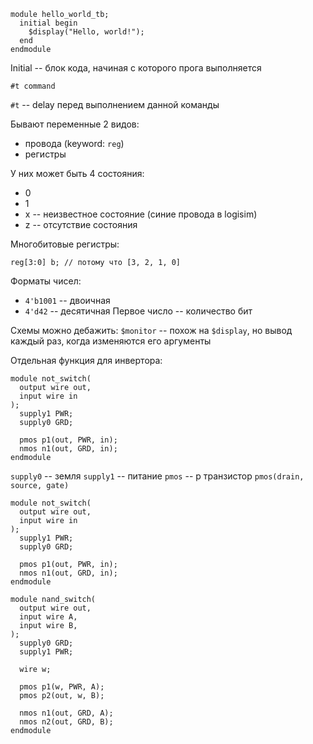 ```
module hello_world_tb;
  initial begin
    $display("Hello, world!");
  end
endmodule
```

Initial -- блок кода, начиная с которого прога выполняется

```
#t command
```

`#t` -- delay перед выполнением данной команды

Бывают переменные 2 видов:
- провода (keyword: `reg`)
- регистры

У них может быть 4 состояния:
- 0
- 1
- x -- неизвестное состояние (синие провода в logisim)
- z -- отсутствие состояния


Многобитовые регистры:
```
reg[3:0] b; // потому что [3, 2, 1, 0]
```

Форматы чисел:
- `4'b1001` -- двоичная
- `4'd42` -- десятичная
Первое число -- количество бит

Схемы можно дебажить: `$monitor` -- похож на `$display`, но вывод каждый раз, когда изменяются его аргументы

Отдельная функция для инвертора:
```
module not_switch(
  output wire out,
  input wire in
);
  supply1 PWR;
  supply0 GRD;
  
  pmos p1(out, PWR, in);
  nmos n1(out, GRD, in);
endmodule
```

`supply0` -- земля
`supply1` -- питание
`pmos` -- p транзистор
`pmos(drain, source, gate)`


```
module not_switch(
  output wire out,
  input wire in
);
  supply1 PWR;
  supply0 GRD;
  
  pmos p1(out, PWR, in);
  nmos n1(out, GRD, in);
endmodule

module nand_switch(
  output wire out,
  input wire A,
  input wire B,
);
  supply0 GRD;
  supply1 PWR;
  
  wire w;
  
  pmos p1(w, PWR, A);
  pmos p2(out, w, B);
  
  nmos n1(out, GRD, A);
  nmos n2(out, GRD, B);
endmodule
```